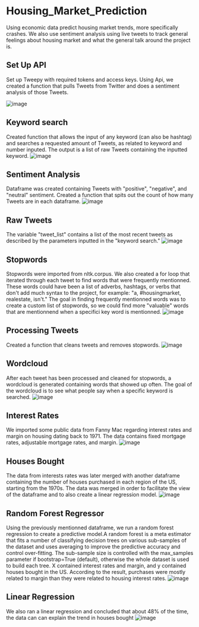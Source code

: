 # Housing_Market_Prediction
Using economic data predict housing market trends, more specifically crashes. We also use sentiment analysis using live tweets to track general feelings about housing market and what the general talk around the project is.

## Set Up API
Set up Tweepy with required tokens and access keys. Using Api, we created a function that pulls Tweets from Twitter and does a sentiment analysis of those Tweets.

![image](https://user-images.githubusercontent.com/79224741/128447083-1a5219a8-487b-4ad1-aa8d-274aceba1b7e.png)

## Keyword search
Created function that allows the input of any keyword (can also be hashtag) and searches a requested amount of Tweets, as related to keyword and number inputed. The output is a list of raw Tweets containing the inputted keyword.
![image](https://user-images.githubusercontent.com/79224741/128446635-89bed11c-6730-405c-955b-ba4ffb31f78a.png)

## Sentiment Analysis
Dataframe was created containing Tweets with "positive", "negative", and "neutral" sentiment. Created a function that spits out the count of how many Tweets are in each dataframe.
![image](https://user-images.githubusercontent.com/79224741/128447909-65eabce9-8977-45e0-b0d7-452dd8b79d69.png)

## Raw Tweets
The variable "tweet_list" contains a list of the most recent tweets as described by the parameters inputted in the "keyword search."
![image](https://user-images.githubusercontent.com/79224741/128603472-0e05e889-6e52-40b3-9a78-1e0fac755956.png)

## Stopwords
Stopwords were imported from nltk.corpus. We also created a for loop that iterated through each tweet to find words that were frequently mentionned. These words could have been a list of adverbs, hashtags, or verbs that don't add much syntax to the project, for example: "a, #housingmarket, realestate, isn't." The goal in finding frequently mentionned words was to create a custom list of stopwords, so we could find more "valuable" words that are mentionnend when a specifici key word is mentionned.
![image](https://user-images.githubusercontent.com/79224741/128603651-793c7d3e-242a-406f-8785-3f292421a757.png)


## Processing Tweets
Created a function that cleans tweets and removes stopwords.
![image](https://user-images.githubusercontent.com/79224741/128603706-cf6b9d12-49c0-4870-b5ae-75f8b68b39ed.png)


## Wordcloud
After each tweet has been processed and cleaned for stopwords, a wordcloud is generated containing words that showed up often. The goal of the wordcloud is to see what people say when a specific keyword is searched. 
![image](https://user-images.githubusercontent.com/79224741/128603774-fffd84fc-3d0a-40ff-a03b-c432531f670c.png)


## Interest Rates
We imported some public data from Fanny Mac regarding interest rates and margin on housing dating back to 1971. The data contains fixed mortgage rates, adjustable mortgage rates, and margin.
![image](https://user-images.githubusercontent.com/79224741/129269017-30a63395-a99e-4b14-aecb-50cf679b4c08.png)


## Houses Bought
The data from interests rates was later merged with another dataframe containing the number of houses purchased in each region of the US, starting from the 1970s. The data was merged in order to facilitate the view of the dataframe and to also create a linear regression model.
![image](https://user-images.githubusercontent.com/79224741/129269199-d70769b7-5be0-4a14-a262-ed8aef4f8974.png)


## Random Forest Regressor
Using the previously mentionned dataframe, we run a random forest regression to create a predictive model.A random forest is a meta estimator that fits a number of classifying decision trees on various sub-samples of the dataset and uses averaging to improve the predictive accuracy and control over-fitting. The sub-sample size is controlled with the max_samples parameter if bootstrap=True (default), otherwise the whole dataset is used to build each tree. X contained interest rates and margin, and y contained houses bought in the US. According to the result, purchases were mostly related to margin than they were related to housing interest rates.
![image](https://user-images.githubusercontent.com/79224741/129271880-6c6eff46-b9a0-42c2-8fff-b2b08b4ca0fb.png)


## Linear Regression
We also ran a linear regression and concluded that about 48% of the time, the data can can explain the trend in houses bought
![image](https://user-images.githubusercontent.com/79224741/129272075-b09bae4c-07b6-41f9-a4d8-80ffd7e46891.png)
